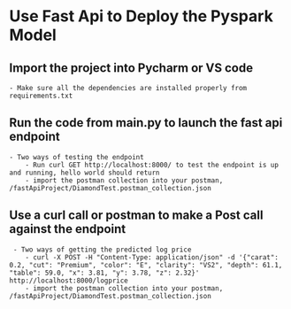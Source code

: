 # Use Fast Api to Deploy the Pyspark Model

## Import the project into Pycharm or VS code 
    - Make sure all the dependencies are installed properly from requirements.txt

## Run the code from main.py to launch the fast api endpoint
    - Two ways of testing the endpoint
        - Run curl GET http://localhost:8000/ to test the endpoint is up and running, hello world should return
        - import the postman collection into your postman, /fastApiProject/DiamondTest.postman_collection.json
 
## Use a curl call or postman to make a Post call against the endpoint
     - Two ways of getting the predicted log price
        - curl -X POST -H "Content-Type: application/json" -d '{"carat": 0.2, "cut": "Premium", "color": "E", "clarity": "VS2", "depth": 61.1, "table": 59.0, "x": 3.81, "y": 3.78, "z": 2.32}' http://localhost:8000/logprice
        - import the postman collection into your postman, /fastApiProject/DiamondTest.postman_collection.json
